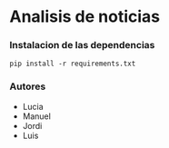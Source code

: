 # Analisis de noticias

### Instalacion de las dependencias
`pip install -r requirements.txt`

### Autores
- Lucia
- Manuel
- Jordi
- Luis